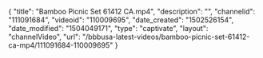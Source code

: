 {
    "title": "Bamboo Picnic Set 61412 CA.mp4",
    "description": "",
    "channelid": "111091684",
    "videoid": "110009695",
    "date_created": "1502526154",
    "date_modified": "1504049171",
    "type": "captivate",
    "layout": "channelVideo",
    "url": "\/bbbusa-latest-videos\/bamboo-picnic-set-61412-ca-mp4\/111091684-110009695"
}